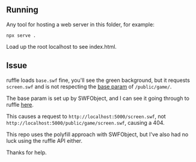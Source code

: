## Running

Any tool for hosting a web server in this folder, for example:

`npx serve .`

Load up the root localhost to see index.html.

## Issue

ruffle loads `base.swf` fine, you'll see the green background, but it requests `screen.swf`
and is not respecting the [base param](https://helpx.adobe.com/flash/kb/flash-object-embed-tag-attributes.html)
of `/public/game/`.

The base param is set up by SWFObject, and I can see it going through to ruffle [here](https://github.com/ruffle-rs/ruffle/blob/3982f3af9811cfc32c6f7eaf06aa3c8c81b91226/web/packages/core/src/ruffle-player.ts#L417).

This causes a request to `http://localhost:5000/screen.swf`, not `http://localhost:5000/public/game/screen.swf`,
causing a 404.

This repo uses the polyfill approach with SWFObject, but I've also had no luck using the ruffle API either.

Thanks for help.